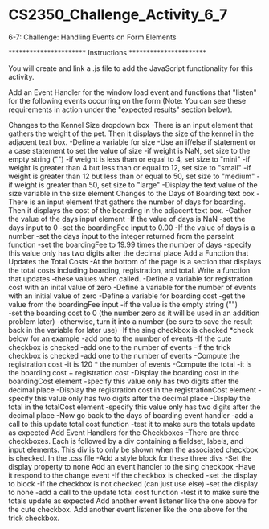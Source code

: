 # CS2350_Challenge_Activity_6_7

6-7: Challenge: Handling Events on Form Elements

********************** Instructions **********************

You will create and link a .js file to add the JavaScript functionality for this activity.

Add an Event Handler for the window load event and functions that "listen" for the following events occurring on the form (Note:  You can see these requirements in action under the "expected results" section below).

Changes to the Kennel Size dropdown box
    -There is an input element that gathers the weight of the pet. Then it displays the size of the kennel in the adjacent text box.
    -Define a variable for size
        -Use an if/else if statement or a case statement to set the value of size
            -if weight is NaN, set size to the empty string ("")
            -if weight is less than or equal to 4, set size to "mini"
            -if weight is greater than 4 but less than or equal to 12, set size to "small"
            -if weight is greater than 12 but less than or equal to 50, set size to "medium"
            -if weight is greater than 50, set size to "large"
        -Display the text value of the size variable in the size element
Changes to the Days of Boarding text box
    -There is an input element that gathers the number of days for boarding. Then it displays the cost of the boarding in the adjacent text box.
    -Gather the value of the days input element
    -If the value of days is NaN
        -set the days input to 0
        -set the boardingFee input to 0.00
    -If the value of days is a number
        -set the days input to the integer returned from the parseInt function
        -set the boardingFee to 19.99 times the number of days
        -specify this value only has two digits after the decimal place
Add a Function that Updates the Total Costs
    -At the bottom of the page is a section that displays the total costs including boarding, registration, and total. Write a function that updates -these values when called.
            -Define a variable for registration cost with an inital value of zero
            -Define a variable for the number of events with an initial value of zero
            -Define a variable for boarding cost
                -get the value from the boardingFee input
                -if the value is the empty string ("")  
                    -set the boarding cost to 0 (the number zero as it will be used in an addition problem later)
                    -otherwise, turn it into a number (be sure to save the result back in the variable for later use)
        -If the sing checkbox is checked *check below for an example
            -add one to the number of events
        -If the cute checkbox is checked
            -add one to the number of events
        -If the trick checkbox is checked
            -add one to the number of events
        -Compute the registration cost
            -it is 120 * the number of events
        -Compute the total
            -it is the boarding cost + registration cost
        -Display the boarding cost in the boardingCost element
            -specify this value only has two digits after the decimal place
        -Display the registration cost in the registrationCost element
            -specify this value only has two digits after the decimal place
        -Display the total in the totalCost element
            -specify this value only has two digits after the decimal place
    -Now go back to the days of boarding event handler
        -add a call to this update total cost function
        -test it to make sure the totals update as expected
Add Event Handlers for the Checkboxes
    -There are three checkboxes. Each is followed by a div containing a fieldset, labels, and input elements. This div is to only be shown when the associated checkbox is checked.
In the .css file
    -Add a style block for these three divs
    -Set the display property to none
Add an event handler to the sing checkbox
    -Have it respond to the change event
    -If the checkbox is checked
        -set the display to block
    -If the checkbox is not checked (can just use else)
        -set the display to none
    -add a call to the update total cost function
    -test it to make sure the totals update as expected
Add another event listener like the one above for the cute checkbox.
Add another event listener like the one above for the trick checkbox.